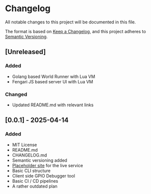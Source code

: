 # Changelog

All notable changes to this project will be documented in this file.

The format is based on [Keep a Changelog](https://keepachangelog.com/en/1.1.0/),
and this project adheres to [Semantic Versioning](https://semver.org/spec/v2.0.0.html).

## [Unreleased]

### Added

- Golang based World Runner with Lua VM
- Fengari JS based server UI with Lua VM

### Changed

- Updated README.md with relevant links

## [0.0.1] - 2025-04-14

### Added

- MIT License
- README.md
- CHANGELOG.md
- Semantic versioning added
- [Placeholder site](hopnpop.live) for the live service
- Basic CLI structure
- Client side GPIO Debugger tool
- Basic CI / CD pipelines
- A rather outdated plan

